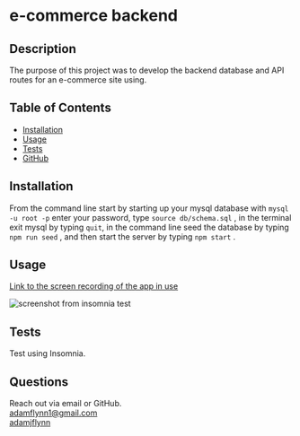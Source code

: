 # e-commerce backend
  
  ## Description

  The purpose of this project was to develop the backend database and API routes for an e-commerce site using.
  
  ## Table of Contents

  * [Installation](#installation)
  * [Usage](#usage)
  * [Tests](#tests)
  * [GitHub](#github)
  
  ## Installation

  From the command line start by starting up your mysql database with `mysql -u root -p` enter your password, type `source db/schema.sql` , in the terminal exit mysql by typing `quit`, in the command line seed the database by typing `npm run seed` , and then start the server by typing `npm start` . 
  
  ## Usage
  
  [Link to the screen recording of the app in use](https://watch.screencastify.com/v/spkE4XYisKZN8AzmqQMj)
  
  ![screenshot from insomnia test](https://user-images.githubusercontent.com/87862136/147630633-d7b6965d-eb93-4333-aeed-637d77827c94.png)

  
  ## Tests
  
  Test using Insomnia.
  
  ## Questions
  
  Reach out via email or GitHub.  
  adamflynn1@gmail.com  
  [adamjflynn](https://github.com/adamjflynn/)
